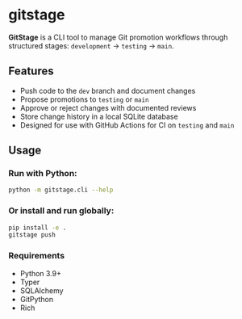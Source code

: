# gitstage

**GitStage** is a CLI tool to manage Git promotion workflows through structured stages: `development` → `testing` → `main`.

## Features

- Push code to the `dev` branch and document changes
- Propose promotions to `testing` or `main`
- Approve or reject changes with documented reviews
- Store change history in a local SQLite database
- Designed for use with GitHub Actions for CI on `testing` and `main`

## Usage

### Run with Python:
```bash
python -m gitstage.cli --help
```
### Or install and run globally:
```bash
pip install -e .
gitstage push
```

### Requirements
- Python 3.9+
- Typer
- SQLAlchemy
- GitPython
- Rich